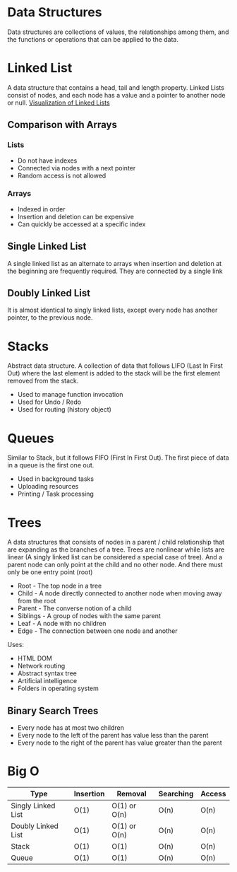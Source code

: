 # Data Structures

Data structures are collections of values, the relationships among them, and the functions or operations that can be applied to the data.

# Linked List

A data structure that contains a head, tail and length property. Linked Lists consist of nodes, and each node has a value and a pointer to another node or null. [Visualization of Linked Lists](https://visualgo.net/en/list)

## Comparison with Arrays

### Lists

- Do not have indexes
- Connected via nodes with a next pointer
- Random access is not allowed

### Arrays

- Indexed in order
- Insertion and deletion can be expensive
- Can quickly be accessed at a specific index

## Single Linked List

A single linked list as an alternate to arrays when insertion and deletion at the beginning are frequently required. They are connected by a single link

## Doubly Linked List

It is almost identical to singly linked lists, except every node has another pointer, to the previous node.

# Stacks

Abstract data structure. A collection of data that follows LIFO (Last In First Out) where the last element is added to the stack will be the first element removed from the stack.

- Used to manage function invocation
- Used for Undo / Redo
- Used for routing (history object)

# Queues

Similar to Stack, but it follows FIFO (First In First Out). The first piece of data in a queue is the first one out.

- Used in background tasks
- Uploading resources
- Printing / Task processing

# Trees

A data structures that consists of nodes in a parent / child relationship that are expanding as the branches of a tree. Trees are nonlinear while lists are linear (A singly linked list can be considered a special case of tree). And a parent node can only point at the child and no other node. And there must only be one entry point (root)

- Root - The top node in a tree
- Child - A node directly connected to another node when moving away from the root
- Parent - The converse notion of a child
- Siblings - A group of nodes with the same parent
- Leaf - A node with no children
- Edge - The connection between one node and another

Uses:

- HTML DOM
- Network routing
- Abstract syntax tree
- Artificial intelligence
- Folders in operating system

## Binary Search Trees

- Every node has at most two children
- Every node to the left of the parent has value less than the parent
- Every node to the right of the parent has value greater than the parent

# Big O

| Type               | Insertion | Removal      | Searching | Access |
| ------------------ | --------- | ------------ | --------- | ------ |
| Singly Linked List | O(1)      | O(1) or O(n) | O(n)      | O(n)   |
| Doubly Linked List | O(1)      | O(1) or O(n) | O(n)      | O(n)   |
| Stack              | O(1)      | O(1)         | O(n)      | O(n)   |
| Queue              | O(1)      | O(1)         | O(n)      | O(n)   |
